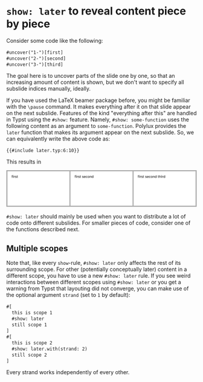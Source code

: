 # `show: later` to reveal content piece by piece
Consider some code like the following:
```typ
#uncover("1-")[first]
#uncover("2-")[second]
#uncover("3-")[third]
```
The goal here is to uncover parts of the slide one by one, so that an increasing
amount of content is shown, but we don't want to specify all subslide indices
manually, ideally.

If you have used the LaTeX beamer package before, you might be familiar with the
`\pause` command.
It makes everything after it on that slide appear on the next subslide.
Features of the kind "everything after this" are handled in Typst using the
`#show:` feature.
Namely, `#show: some-function` uses the following content as an argument to
`some-function`.
Polylux provides the `later` function that makes its argument appear on the
next subslide.
So, we can equivalently write the above code as:
```typ
{{#include later.typ:6:10}}
```
This results in

![later](later.png)

`#show: later` should mainly be used when you want to distribute a lot of code
onto different subslides.
For smaller pieces of code, consider one of the functions described next.

## Multiple scopes

Note that, like every `show`-rule, `#show: later` only affects the rest of its
surrounding scope.
For other (potentially conceptually later) content in a different scope, you
have to use a new `#show: later` rule.
If you see weird interactions between different scopes using `#show: later`
or you get a warning from Typst that layouting did not converge, you can make
use of the optional argument `strand` (set to `1` by default):
```typ
#[
  this is scope 1
  #show: later
  still scope 1
]
#[
  this is scope 2
  #show: later.with(strand: 2)
  still scope 2
]
```
Every strand works independently of every other.
